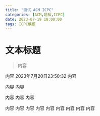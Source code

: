 ```yaml
---
title: "测试 ACM ICPC"
categories: [ACM,题解,ICPC]
date: 2023-07-19 18:00:00
tags: ICPC模板
---
```



# 文本标题
> 内容


内容
2023年7月20日23:50:32
内容

内容
内容

内容
内容
内容

内容
内容
内容
内容
内容
内容
内容
内容
内容

